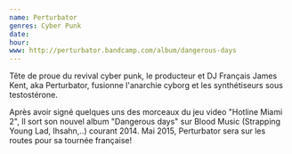 ```yaml
---
name: Perturbator
genres: Cyber Punk
date:
hour:
www: http://perturbator.bandcamp.com/album/dangerous-days
---
```

Tête de proue du revival cyber punk, le producteur et DJ Français James Kent, aka Perturbator, fusionne l'anarchie cyborg et les synthétiseurs sous testostérone.

Après avoir signé quelques uns des morceaux du jeu video "Hotline Miami 2", Il sort son nouvel album "Dangerous days" sur Blood Music (Strapping Young Lad, Ihsahn,..) courant 2014. Mai 2015, Perturbator sera sur les routes pour sa tournée française!
